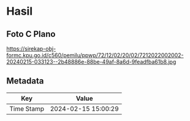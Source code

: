 # Hasil

## Foto C Plano

https://sirekap-obj-formc.kpu.go.id/c560/pemilu/ppwp/72/12/02/20/02/7212022002002-20240215-033123--2b48886e-88be-49af-8a6d-9feadfba61b8.jpg


## Metadata

| Key        | Value               |
| ---------- | ------------------- |
| Time Stamp | 2024-02-15 15:00:29 |



